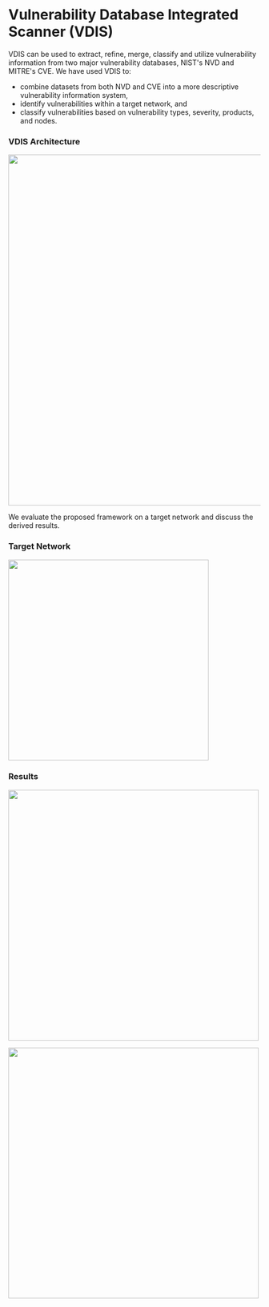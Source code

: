 # Vulnerability Database Integrated Scanner (VDIS)
VDIS can be used to extract, refine, merge, classify and utilize vulnerability information from two major vulnerability databases, NIST's NVD and MITRE's CVE.
We have used VDIS to:
* combine datasets from both NVD and CVE into a more descriptive vulnerability information system, 
* identify vulnerabilities within a target network, and 
* classify vulnerabilities based on vulnerability types, severity, products, and nodes. 

### VDIS Architecture
<img src="https://github.com/callmead/Risk-Assessment-VDB-Extension/blob/master/images/Module_flow.png" width=700><br>

We evaluate the proposed framework on a target network and discuss the derived results.

### Target Network
<img src="https://github.com/callmead/Risk-Assessment-VDB-Extension/blob/master/images/Industrial_Network.png" width=400><br>

### Results
<img src="https://github.com/callmead/Risk-Assessment-VDB-Extension/blob/master/images/cve_relations.png" width=500><br>

<img src="https://github.com/callmead/Risk-Assessment-VDB-Extension/blob/master/images/cwe-prods.png" width=500><br>
